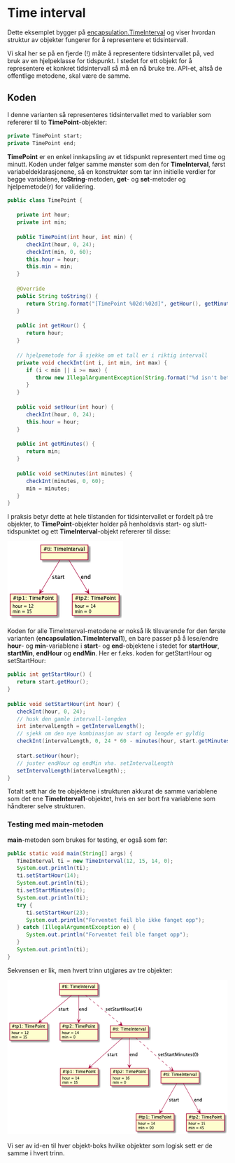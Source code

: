 # Time interval

Dette eksemplet bygger på [encapsulation.TimeInterval](../../encapsulation/timeinterval/TimeInterval.md) og viser hvordan struktur av objekter fungerer for å representere et tidsintervall.

Vi skal her se på en fjerde (!) måte å representere tidsintervallet på, ved bruk av en hjelpeklasse for tidspunkt. I stedet for ett objekt for å representere et konkret tidsintervall så må en nå bruke tre. API-et, altså de offentlige metodene, skal være de samme.

## Koden

I denne varianten så representeres tidsintervallet med to variabler som refererer til to **TimePoint**-objekter:

```java
private TimePoint start;
private TimePoint end;
```

**TimePoint** er en enkel innkapsling av et tidspunkt representert med time og minutt. Koden under følger samme mønster som den for **TimeInterval**, først variabeldeklarasjonene, så en konstruktør som tar inn initielle verdier for begge variablene, **toString**-metoden, **get**- og **set**-metoder og hjelpemetode(r) for validering.

```java
public class TimePoint {

   private int hour;
   private int min;

   public TimePoint(int hour, int min) {
      checkInt(hour, 0, 24);
      checkInt(min, 0, 60);
      this.hour = hour;
      this.min = min;
   }

   @Override
   public String toString() {
      return String.format("[TimePoint %02d:%02d]", getHour(), getMinutes());
   }
	
   public int getHour() {
      return hour;
   }

   // hjelpemetode for å sjekke om et tall er i riktig intervall
   private void checkInt(int i, int min, int max) {
      if (i < min || i >= max) {
         throw new IllegalArgumentException(String.format("%d isn't between %d (inclusive) and %d (exclusive)", i, min, max));
      }
   }

   public void setHour(int hour) {
      checkInt(hour, 0, 24);
      this.hour = hour;
   }

   public int getMinutes() {
      return min;
   }

   public void setMinutes(int minutes) {
      checkInt(minutes, 0, 60);
      min = minutes;
   }
}
```

I praksis betyr dette at hele tilstanden for tidsintervallet er fordelt på tre objekter, to **TimePoint**-objekter holder på henholdsvis start- og slutt-tidspunktet og ett **TimeInterval**-objekt refererer til disse:

![Struktur av objekter](TimeInterval-object.png)

Koden for alle TimeInterval-metodene er nokså lik tilsvarende for den første varianten (**encapsulation.TimeInterval1**), en bare passer på å lese/endre **hour**- og **min**-variablene i **start**- og **end**-objektene i stedet for **startHour**, **startMin**, **endHour** og **endMin**. Her er f.eks. koden for getStartHour og setStartHour:

```java
public int getStartHour() {
   return start.getHour();
}

public void setStartHour(int hour) {
   checkInt(hour, 0, 24);
   // husk den gamle intervall-lengden
   int intervalLength = getIntervalLength();
   // sjekk om den nye kombinasjon av start og lengde er gyldig
   checkInt(intervalLength, 0, 24 * 60 - minutes(hour, start.getMinutes()));

   start.setHour(hour);
   // juster endHour og endMin vha. setIntervalLength
   setIntervalLength(intervalLength);;
}
```

Totalt sett har de tre objektene i strukturen akkurat de samme variablene som det ene **TimeInterval1**-objektet, hvis en ser bort fra variablene som håndterer selve strukturen. 

### Testing med main-metoden

**main**-metoden som brukes for testing, er også som før: 

```java
public static void main(String[] args) {
   TimeInterval ti = new TimeInterval(12, 15, 14, 0);
   System.out.println(ti);
   ti.setStartHour(14);
   System.out.println(ti);
   ti.setStartMinutes(0);
   System.out.println(ti);
   try {
      ti.setStartHour(23);
      System.out.println("Forventet feil ble ikke fanget opp");
   } catch (IllegalArgumentException e) {
      System.out.println("Forventet feil ble fanget opp");
   }
   System.out.println(ti);
}
```

Sekvensen er lik, men hvert trinn utgjøres av tre objekter:

![Sekvens av struktur av objekter](TimeInterval-object-states.png)

Vi ser av id-en til hver objekt-boks hvilke objekter som logisk sett er de samme i hvert trinn.
 